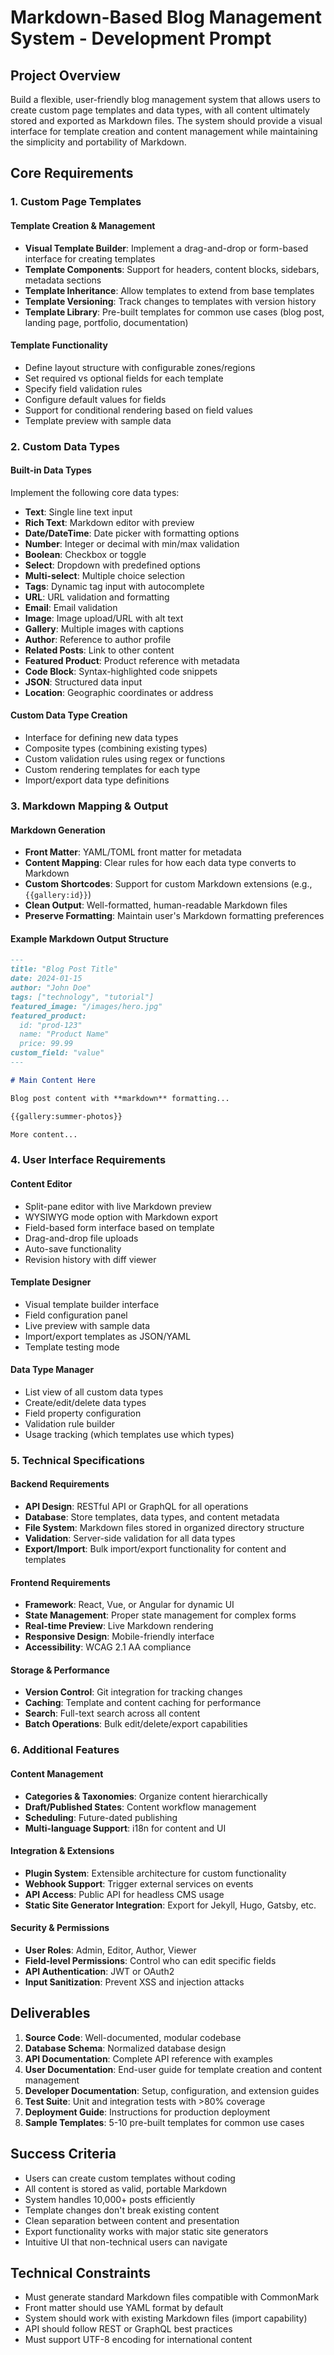 # Markdown-Based Blog Management System - Development Prompt

## Project Overview
Build a flexible, user-friendly blog management system that allows users to create custom page templates and data types, with all content ultimately stored and exported as Markdown files. The system should provide a visual interface for template creation and content management while maintaining the simplicity and portability of Markdown.

## Core Requirements

### 1. Custom Page Templates

#### Template Creation & Management
- **Visual Template Builder**: Implement a drag-and-drop or form-based interface for creating templates
- **Template Components**: Support for headers, content blocks, sidebars, metadata sections
- **Template Inheritance**: Allow templates to extend from base templates
- **Template Versioning**: Track changes to templates with version history
- **Template Library**: Pre-built templates for common use cases (blog post, landing page, portfolio, documentation)

#### Template Functionality
- Define layout structure with configurable zones/regions
- Set required vs optional fields for each template
- Specify field validation rules
- Configure default values for fields
- Support for conditional rendering based on field values
- Template preview with sample data

### 2. Custom Data Types

#### Built-in Data Types
Implement the following core data types:
- **Text**: Single line text input
- **Rich Text**: Markdown editor with preview
- **Date/DateTime**: Date picker with formatting options
- **Number**: Integer or decimal with min/max validation
- **Boolean**: Checkbox or toggle
- **Select**: Dropdown with predefined options
- **Multi-select**: Multiple choice selection
- **Tags**: Dynamic tag input with autocomplete
- **URL**: URL validation and formatting
- **Email**: Email validation
- **Image**: Image upload/URL with alt text
- **Gallery**: Multiple images with captions
- **Author**: Reference to author profile
- **Related Posts**: Link to other content
- **Featured Product**: Product reference with metadata
- **Code Block**: Syntax-highlighted code snippets
- **JSON**: Structured data input
- **Location**: Geographic coordinates or address

#### Custom Data Type Creation
- Interface for defining new data types
- Composite types (combining existing types)
- Custom validation rules using regex or functions
- Custom rendering templates for each type
- Import/export data type definitions

### 3. Markdown Mapping & Output

#### Markdown Generation
- **Front Matter**: YAML/TOML front matter for metadata
- **Content Mapping**: Clear rules for how each data type converts to Markdown
- **Custom Shortcodes**: Support for custom Markdown extensions (e.g., `{{gallery:id}}`)
- **Clean Output**: Well-formatted, human-readable Markdown files
- **Preserve Formatting**: Maintain user's Markdown formatting preferences

#### Example Markdown Output Structure
```markdown
---
title: "Blog Post Title"
date: 2024-01-15
author: "John Doe"
tags: ["technology", "tutorial"]
featured_image: "/images/hero.jpg"
featured_product: 
  id: "prod-123"
  name: "Product Name"
  price: 99.99
custom_field: "value"
---

# Main Content Here

Blog post content with **markdown** formatting...

{{gallery:summer-photos}}

More content...
```

### 4. User Interface Requirements

#### Content Editor
- Split-pane editor with live Markdown preview
- WYSIWYG mode option with Markdown export
- Field-based form interface based on template
- Drag-and-drop file uploads
- Auto-save functionality
- Revision history with diff viewer

#### Template Designer
- Visual template builder interface
- Field configuration panel
- Live preview with sample data
- Import/export templates as JSON/YAML
- Template testing mode

#### Data Type Manager
- List view of all custom data types
- Create/edit/delete data types
- Field property configuration
- Validation rule builder
- Usage tracking (which templates use which types)

### 5. Technical Specifications

#### Backend Requirements
- **API Design**: RESTful API or GraphQL for all operations
- **Database**: Store templates, data types, and content metadata
- **File System**: Markdown files stored in organized directory structure
- **Validation**: Server-side validation for all data types
- **Export/Import**: Bulk import/export functionality for content and templates

#### Frontend Requirements
- **Framework**: React, Vue, or Angular for dynamic UI
- **State Management**: Proper state management for complex forms
- **Real-time Preview**: Live Markdown rendering
- **Responsive Design**: Mobile-friendly interface
- **Accessibility**: WCAG 2.1 AA compliance

#### Storage & Performance
- **Version Control**: Git integration for tracking changes
- **Caching**: Template and content caching for performance
- **Search**: Full-text search across all content
- **Batch Operations**: Bulk edit/delete/export capabilities

### 6. Additional Features

#### Content Management
- **Categories & Taxonomies**: Organize content hierarchically
- **Draft/Published States**: Content workflow management
- **Scheduling**: Future-dated publishing
- **Multi-language Support**: i18n for content and UI

#### Integration & Extensions
- **Plugin System**: Extensible architecture for custom functionality
- **Webhook Support**: Trigger external services on events
- **API Access**: Public API for headless CMS usage
- **Static Site Generator Integration**: Export for Jekyll, Hugo, Gatsby, etc.

#### Security & Permissions
- **User Roles**: Admin, Editor, Author, Viewer
- **Field-level Permissions**: Control who can edit specific fields
- **API Authentication**: JWT or OAuth2
- **Input Sanitization**: Prevent XSS and injection attacks

## Deliverables

1. **Source Code**: Well-documented, modular codebase
2. **Database Schema**: Normalized database design
3. **API Documentation**: Complete API reference with examples
4. **User Documentation**: End-user guide for template creation and content management
5. **Developer Documentation**: Setup, configuration, and extension guides
6. **Test Suite**: Unit and integration tests with >80% coverage
7. **Deployment Guide**: Instructions for production deployment
8. **Sample Templates**: 5-10 pre-built templates for common use cases

## Success Criteria

- Users can create custom templates without coding
- All content is stored as valid, portable Markdown
- System handles 10,000+ posts efficiently
- Template changes don't break existing content
- Clean separation between content and presentation
- Export functionality works with major static site generators
- Intuitive UI that non-technical users can navigate

## Technical Constraints

- Must generate standard Markdown files compatible with CommonMark
- Front matter should use YAML format by default
- System should work with existing Markdown files (import capability)
- API should follow REST or GraphQL best practices
- Must support UTF-8 encoding for international content

